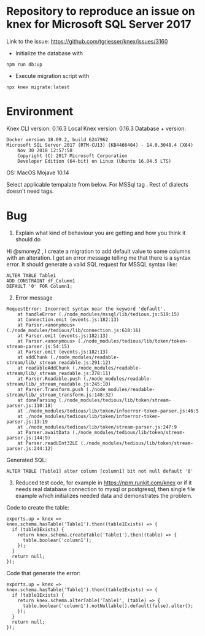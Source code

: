 # Repository to reproduce an issue on knex for Microsoft SQL Server 2017

Link to the issue: https://github.com/tgriesser/knex/issues/3160

- Initialize the database with
```
npm run db:up
```

- Execute migration script with
```
npx knex migrate:latest
```


# Environment

Knex CLI version:  0.16.3
Local Knex version:  0.16.3
Database + version: 
```
Docker version 18.09.2, build 6247962
Microsoft SQL Server 2017 (RTM-CU13) (KB4466404) - 14.0.3048.4 (X64) 
	Nov 30 2018 12:57:58 
	Copyright (C) 2017 Microsoft Corporation
	Developer Edition (64-bit) on Linux (Ubuntu 16.04.5 LTS)
```
OS: MacOS Mojave 10.14 

Select applicable tempalate from below.
For MSSql tag .
Rest of dialects doesn't need tags.

# Bug

1. Explain what kind of behaviour you are getting and how you think it should do

Hi @smorey2 , I create a migration to add default value to some columns with an alteration. I get an error message telling me that there is a syntax error.
It should generate a valid SQL request for MSSQL syntax like:
```
ALTER TABLE Table1
ADD CONSTRAINT df_Column1
DEFAULT '0' FOR Column1;
```

2. Error message

```
RequestError: Incorrect syntax near the keyword 'default'.
    at handleError (./node_modules/mssql/lib/tedious.js:519:15)
    at Connection.emit (events.js:182:13)
    at Parser.<anonymous> (./node_modules/tedious/lib/connection.js:618:16)
    at Parser.emit (events.js:182:13)
    at Parser.<anonymous> (./node_modules/tedious/lib/token/token-stream-parser.js:54:15)
    at Parser.emit (events.js:182:13)
    at addChunk (./node_modules/readable-stream/lib/_stream_readable.js:291:12)
    at readableAddChunk (./node_modules/readable-stream/lib/_stream_readable.js:278:11)
    at Parser.Readable.push (./node_modules/readable-stream/lib/_stream_readable.js:245:10)
    at Parser.Transform.push (./node_modules/readable-stream/lib/_stream_transform.js:148:32)
    at doneParsing (./node_modules/tedious/lib/token/stream-parser.js:110:18)
    at ./node_modules/tedious/lib/token/infoerror-token-parser.js:46:5
    at ./node_modules/tedious/lib/token/infoerror-token-parser.js:13:19
    at ./node_modules/tedious/lib/token/stream-parser.js:247:9
    at Parser.awaitData (./node_modules/tedious/lib/token/stream-parser.js:144:9)
    at Parser.readUInt32LE (./node_modules/tedious/lib/token/stream-parser.js:244:12)
```
Generated SQL:
```
ALTER TABLE [Table1] alter column [column1] bit not null default '0'
```


3. Reduced test code, for example in https://npm.runkit.com/knex or if it needs real
   database connection to mysql or postgresql, then single file example which initializes
   needed data and demonstrates the problem.

Code to create the table:
```
exports.up = knex => knex.schema.hasTable('Table1').then((table1Exists) => {
  if (table1Exists) {
    return knex.schema.createTable('Table1').then((table) => {
      table.boolean('column1');
    });
  }
  return null;
});
```

Code that generate the error:
```
exports.up = knex => knex.schema.hasTable('Table1').then((table1Exists) => {
  if (table1Exists) {
    return knex.schema.alterTable('Table1', (table) => {
      table.boolean('column1').notNullable().default(false).alter();
    });
  }
  return null;
});
```

